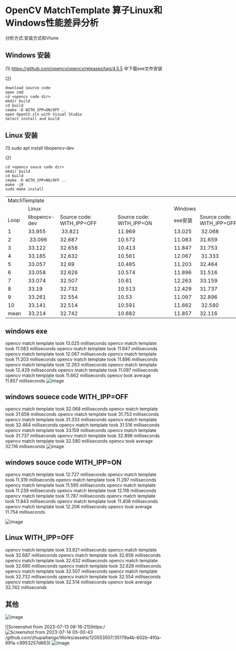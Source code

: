 # OpenCV MatchTemplate 算子Linux和Windows性能差异分析
分析方式:安装方式和Vtune

## Windows 安装
(1) https://github.com/opencv/opencv/releases/tag/4.5.5 中下载exe文件安装

(2)
```
download source code
open cmd
cd <opencv code dir>
mkdir build
cd build
cmake -D WITH_IPP=ON/OFF ..
open OpenCV.sln with Visual Studio 
Select install and build
```
## Linux 安装
(1) sudo apt install libopencv-dev

(2)
```
cd <opencv souce code dir>
mkdir build
cd build
cmake -D WITH_IPP=NO/OFF ..
make -j8
sudo make install
```

<body link="#0563C1" vlink="#954F72">

<table border=0 cellpadding=0 cellspacing=0 width=966 style='border-collapse:
 collapse;table-layout:fixed;width:725pt'>
 <col width=64 style='width:48pt'>
 <col width=97 style='mso-width-source:userset;mso-width-alt:3547;width:73pt'>
 <col width=184 style='mso-width-source:userset;mso-width-alt:6729;width:138pt'>
 <col width=180 style='mso-width-source:userset;mso-width-alt:6582;width:135pt'>
 <col width=81 style='mso-width-source:userset;mso-width-alt:2962;width:61pt'>
 <col width=180 span=2 style='mso-width-source:userset;mso-width-alt:6582;
 width:135pt'>
 <tr height=20 style='height:15.0pt'>
  <td colspan=7 height=20 class=xl76 width=966 style='height:15.0pt;width:725pt'>MatchTemplate</td>
 </tr>
 <tr height=20 style='height:15.0pt'>
  <td height=20 class=xl68 style='height:15.0pt;border-top:none'>&nbsp;</td>
  <td colspan=3 class=xl76 style='border-left:none'>Linux</td>
  <td colspan=3 class=xl76 style='border-left:none'>Windows</td>
 </tr>
 <tr height=20 style='height:15.0pt'>
  <td height=20 class=xl68 style='height:15.0pt;border-top:none'>Loop</td>
  <td class=xl72 style='border-top:none;border-left:none'>libopencv-dev</td>
  <td class=xl68 style='border-top:none;border-left:none'>Source code:
  WITH_IPP=OFF</td>
  <td class=xl68 style='border-top:none;border-left:none'>Source code:
  WITH_IPP=ON</td>
  <td class=xl72 style='border-top:none;border-left:none'>exe&#23433;&#35013;</td>
  <td class=xl68 style='border-top:none;border-left:none'>Source code:
  WITH_IPP=OFF</td>
  <td class=xl68 style='border-top:none;border-left:none'>Source code:
  WITH_IPP=ON</td>
 </tr>
 <tr height=23 style='height:17.25pt'>
  <td height=23 class=xl70 style='height:17.25pt;border-top:none'>1</td>
  <td class=xl69 style='border-top:none;border-left:none'>33.955</td>
  <td class=xl69 style='border-top:none;border-left:none'><span
  style='font-variant-ligatures: normal;font-variant-caps: normal;orphans: 2;
  text-align:start;widows: 2;-webkit-text-stroke-width: 0px;text-decoration-thickness: initial;
  text-decoration-style: initial;text-decoration-color: initial'>&nbsp;33.821&nbsp;</span></td>
  <td class=xl69 style='border-top:none;border-left:none'>11.969&nbsp;</td>
  <td class=xl71 style='border-top:none;border-left:none'>13.025</td>
  <td class=xl69 style='border-top:none;border-left:none'>&nbsp;32.068&nbsp;</td>
  <td class=xl69 style='border-top:none;border-left:none'>12.727</td>
 </tr>
 <tr height=23 style='height:17.25pt'>
  <td height=23 class=xl70 style='height:17.25pt;border-top:none'>2</td>
  <td class=xl69 style='border-top:none;border-left:none'>&nbsp;33.096</td>
  <td class=xl69 style='border-top:none;border-left:none'><span
  style='font-variant-ligatures: normal;font-variant-caps: normal;orphans: 2;
  text-align:start;widows: 2;-webkit-text-stroke-width: 0px;text-decoration-thickness: initial;
  text-decoration-style: initial;text-decoration-color: initial'>32.687&nbsp;</span></td>
  <td class=xl69 style='border-top:none;border-left:none'>10.572</td>
  <td class=xl69 style='border-top:none;border-left:none'>11.083</td>
  <td class=xl69 style='border-top:none;border-left:none'>31.659</td>
  <td class=xl69 style='border-top:none;border-left:none'>11.319</td>
 </tr>
 <tr height=23 style='height:17.25pt'>
  <td height=23 class=xl70 style='height:17.25pt;border-top:none'>3</td>
  <td class=xl69 style='border-top:none;border-left:none'>33.122</td>
  <td class=xl69 style='border-top:none;border-left:none'><span
  style='font-variant-ligatures: normal;font-variant-caps: normal;orphans: 2;
  text-align:start;widows: 2;-webkit-text-stroke-width: 0px;text-decoration-thickness: initial;
  text-decoration-style: initial;text-decoration-color: initial'>32.656</span></td>
  <td class=xl69 style='border-top:none;border-left:none'>10.413</td>
  <td class=xl69 style='border-top:none;border-left:none'>11.847</td>
  <td class=xl69 style='border-top:none;border-left:none'>31.753</td>
  <td class=xl69 style='border-top:none;border-left:none'>11.297</td>
 </tr>
 <tr height=23 style='height:17.25pt'>
  <td height=23 class=xl70 style='height:17.25pt;border-top:none'>4</td>
  <td class=xl69 style='border-top:none;border-left:none'>33.185</td>
  <td class=xl69 style='border-top:none;border-left:none'><span
  style='font-variant-ligatures: normal;font-variant-caps: normal;orphans: 2;
  text-align:start;widows: 2;-webkit-text-stroke-width: 0px;text-decoration-thickness: initial;
  text-decoration-style: initial;text-decoration-color: initial'>32.632</span></td>
  <td class=xl69 style='border-top:none;border-left:none'>10.561</td>
  <td class=xl69 style='border-top:none;border-left:none'>12.067&nbsp;</td>
  <td class=xl69 style='border-top:none;border-left:none'>&nbsp;31.333</td>
  <td class=xl69 style='border-top:none;border-left:none'>11.595</td>
 </tr>
 <tr height=23 style='height:17.25pt'>
  <td height=23 class=xl70 style='height:17.25pt;border-top:none'>5</td>
  <td class=xl69 style='border-top:none;border-left:none'>33.057</td>
  <td class=xl69 style='border-top:none;border-left:none'><span
  style='font-variant-ligatures: normal;font-variant-caps: normal;orphans: 2;
  text-align:start;widows: 2;-webkit-text-stroke-width: 0px;text-decoration-thickness: initial;
  text-decoration-style: initial;text-decoration-color: initial'>32.69</span></td>
  <td class=xl69 style='border-top:none;border-left:none'>10.485</td>
  <td class=xl69 style='border-top:none;border-left:none'>11.203</td>
  <td class=xl69 style='border-top:none;border-left:none'>32.464</td>
  <td class=xl69 style='border-top:none;border-left:none'>11.239</td>
 </tr>
 <tr height=23 style='height:17.25pt'>
  <td height=23 class=xl70 style='height:17.25pt;border-top:none'>6</td>
  <td class=xl69 style='border-top:none;border-left:none'>33.058</td>
  <td class=xl69 style='border-top:none;border-left:none'><span
  style='font-variant-ligatures: normal;font-variant-caps: normal;orphans: 2;
  text-align:start;widows: 2;-webkit-text-stroke-width: 0px;text-decoration-thickness: initial;
  text-decoration-style: initial;text-decoration-color: initial'>32.626</span></td>
  <td class=xl69 style='border-top:none;border-left:none'>10.574</td>
  <td class=xl69 style='border-top:none;border-left:none'>11.896&nbsp;</td>
  <td class=xl69 style='border-top:none;border-left:none'>31.516</td>
  <td class=xl69 style='border-top:none;border-left:none'>12.118</td>
 </tr>
 <tr height=23 style='height:17.25pt'>
  <td height=23 class=xl70 style='height:17.25pt;border-top:none'>7</td>
  <td class=xl69 style='border-top:none;border-left:none'>33.074</td>
  <td class=xl69 style='border-top:none;border-left:none'><span
  style='font-variant-ligatures: normal;font-variant-caps: normal;orphans: 2;
  text-align:start;widows: 2;-webkit-text-stroke-width: 0px;text-decoration-thickness: initial;
  text-decoration-style: initial;text-decoration-color: initial'>32.507</span></td>
  <td class=xl69 style='border-top:none;border-left:none'>10.61</td>
  <td class=xl69 style='border-top:none;border-left:none'>12.263</td>
  <td class=xl69 style='border-top:none;border-left:none'>33.159</td>
  <td class=xl69 style='border-top:none;border-left:none'>11.787&nbsp;</td>
 </tr>
 <tr height=23 style='height:17.25pt'>
  <td height=23 class=xl70 style='height:17.25pt;border-top:none'>8</td>
  <td class=xl69 style='border-top:none;border-left:none'>33.19</td>
  <td class=xl69 style='border-top:none;border-left:none'><span
  style='font-variant-ligatures: normal;font-variant-caps: normal;orphans: 2;
  text-align:start;widows: 2;-webkit-text-stroke-width: 0px;text-decoration-thickness: initial;
  text-decoration-style: initial;text-decoration-color: initial'>32.732</span></td>
  <td class=xl69 style='border-top:none;border-left:none'>10.513&nbsp;</td>
  <td class=xl69 style='border-top:none;border-left:none'>12.429</td>
  <td class=xl69 style='border-top:none;border-left:none'>31.737</td>
  <td class=xl69 style='border-top:none;border-left:none'>11.843</td>
 </tr>
 <tr height=23 style='height:17.25pt'>
  <td height=23 class=xl70 style='height:17.25pt;border-top:none'>9</td>
  <td class=xl69 style='border-top:none;border-left:none'>33.261</td>
  <td class=xl69 style='border-top:none;border-left:none'><span
  style='font-variant-ligatures: normal;font-variant-caps: normal;orphans: 2;
  text-align:start;widows: 2;-webkit-text-stroke-width: 0px;text-decoration-thickness: initial;
  text-decoration-style: initial;text-decoration-color: initial'>32.554</span></td>
  <td class=xl69 style='border-top:none;border-left:none'>10.53</td>
  <td class=xl69 style='border-top:none;border-left:none'>11.097</td>
  <td class=xl69 style='border-top:none;border-left:none'>32.896&nbsp;</td>
  <td class=xl69 style='border-top:none;border-left:none'>11.408</td>
 </tr>
 <tr height=23 style='height:17.25pt'>
  <td height=23 class=xl70 style='height:17.25pt;border-top:none'>10</td>
  <td class=xl69 style='border-top:none;border-left:none'>33.141</td>
  <td class=xl69 style='border-top:none;border-left:none'><span
  style='font-variant-ligatures: normal;font-variant-caps: normal;orphans: 2;
  text-align:start;widows: 2;-webkit-text-stroke-width: 0px;text-decoration-thickness: initial;
  text-decoration-style: initial;text-decoration-color: initial'>32.514</span></td>
  <td class=xl69 style='border-top:none;border-left:none'>10.591</td>
  <td class=xl69 style='border-top:none;border-left:none'>11.662</td>
  <td class=xl69 style='border-top:none;border-left:none'>&nbsp;32.580&nbsp;</td>
  <td class=xl69 style='border-top:none;border-left:none'>12.206</td>
 </tr>
 <tr height=23 style='height:17.25pt'>
  <td height=23 class=xl68 style='height:17.25pt;border-top:none'>mean</td>
  <td class=xl69 style='border-top:none;border-left:none'>33.214</td>
  <td class=xl69 style='border-top:none;border-left:none'><span
  style='font-variant-ligatures: normal;font-variant-caps: normal;orphans: 2;
  text-align:start;widows: 2;-webkit-text-stroke-width: 0px;text-decoration-thickness: initial;
  text-decoration-style: initial;text-decoration-color: initial'>32.742</span></td>
  <td class=xl69 style='border-top:none;border-left:none'>10.682</td>
  <td class=xl69 style='border-top:none;border-left:none'>11.857</td>
  <td class=xl69 style='border-top:none;border-left:none'>32.116</td>
  <td class=xl69 style='border-top:none;border-left:none'>11.754</td>
 </tr>
 <![if supportMisalignedColumns]>
 <tr height=0 style='display:none'>
  <td width=64 style='width:48pt'></td>
  <td width=97 style='width:73pt'></td>
  <td width=184 style='width:138pt'></td>
  <td width=180 style='width:135pt'></td>
  <td width=81 style='width:61pt'></td>
  <td width=180 style='width:135pt'></td>
  <td width=180 style='width:135pt'></td>
 </tr>
 <![endif]>
</table>

</body>

## windows exe 
opencv match template took 13.025 milliseconds
opencv match template took 11.083 milliseconds
opencv match template took 11.847 milliseconds
opencv match template took 12.067 milliseconds
opencv match template took 11.203 milliseconds
opencv match template took 11.896 milliseconds
opencv match template took 12.263 milliseconds
opencv match template took 12.429 milliseconds
opencv match template took 11.097 milliseconds
opencv match template took 11.662 milliseconds
opencv     took average 11.857 milliseconds
![image](https://github.com/zhupailiangx/Works/assets/120553507/f8e7857d-4658-473b-984b-9bfc5caf9edd)

## windows souece code WITH_IPP=OFF
opencv match template took 32.068 milliseconds
opencv match template took 31.659 milliseconds
opencv match template took 31.753 milliseconds
opencv match template took 31.333 milliseconds
opencv match template took 32.464 milliseconds
opencv match template took 31.516 milliseconds
opencv match template took 33.159 milliseconds
opencv match template took 31.737 milliseconds
opencv match template took 32.896 milliseconds
opencv match template took 32.580 milliseconds
opencv     took average 32.116 milliseconds
![image](https://github.com/zhupailiangx/Works/assets/120553507/d94cfefe-7c90-4b49-b738-034cab94b260)

## windows souce code WITH_IPP=ON
opencv match template took 12.727 milliseconds
opencv match template took 11.319 milliseconds
opencv match template took 11.297 milliseconds
opencv match template took 11.595 milliseconds
opencv match template took 11.239 milliseconds
opencv match template took 12.118 milliseconds
opencv match template took 11.787 milliseconds
opencv match template took 11.843 milliseconds
opencv match template took 11.408 milliseconds
opencv match template took 12.206 milliseconds
opencv     took average 11.754 milliseconds

![image](https://github.com/zhupailiangx/Works/assets/120553507/559be1b3-65bc-425a-9f0c-cb03aa8bb995)

## Linux WITH_IPP=OFF
opencv match template took 33.821 milliseconds 
opencv match template took 32.687 milliseconds 
opencv match template took 32.656 milliseconds 
opencv match template took 32.632 milliseconds 
opencv match template took 32.690 milliseconds 
opencv match template took 32.626 milliseconds 
opencv match template took 32.507 milliseconds 
opencv match template took 32.732 milliseconds 
opencv match template took 32.554 milliseconds 
opencv match template took 32.514 milliseconds 
opencv     took average 32.742 milliseconds 
## 其他
![image](https://github.com/zhupailiangx/Works/assets/120553507/827c75c1-c88f-4949-9dc5-e9971e9c7bbe)

![Screenshot from 2023-07-13 08-16-21](https:/![Screenshot from 2023-07-14 05-00-43](https://github.com/zhupailiangx/Works/assets/120553507/063a9f7f-2aa7-4b1a-9243-38a7f4e4d3b4)
/github.com/zhupailiangx/Works/assets/120553507/35179a4b-602b-4f0a-891a-c9953257d663)
![image](https://github.com/zhupailiangx/Works/assets/120553507/1529d029-4a8f-4c05-9c49-da1054a4efeb)
